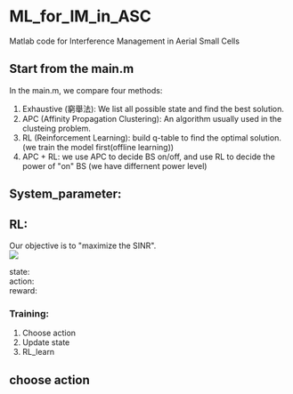 # ML_for_IM_in_ASC
Matlab code for Interference Management in Aerial Small Cells

## Start from the main.m
In the main.m, we compare four methods: 
1. Exhaustive (窮舉法): We list all possible state and find the best solution. 
2. APC (Affinity Propagation Clustering): An algorithm usually used in the clusteing problem. 
3. RL (Reinforcement Learning): build q-table to find the optimal solution. (we train the model first(offline learning)) 
4. APC + RL: we use APC to decide BS on/off, and use RL to decide the power of "on" BS (we have differnent power level) 

## System_parameter: 

## RL: 
Our objective is to "maximize the SINR".  
<img align="text-align:center" src="http://latex.codecogs.com/gif.latex?SINR = \frac{signalRSRP}{interferenceRSRP + Noise}" />

state:   
action:  
reward:  
 
### Training: 
1. Choose action 
2. Update state 
3. RL_learn

 
## choose action 

